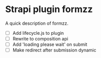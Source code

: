 # Strapi plugin formzz

A quick description of formzz.

- [ ] Add lifecycle.js to plugin
- [ ] Rewrite to composition api
- [ ] Add 'loading please wait' on submit
- [ ] Make redirect after submission dynamic

